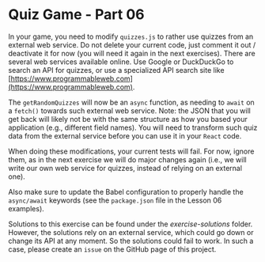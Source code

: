 # Quiz Game - Part 06


In your game, you need to modify `quizzes.js` to rather use quizzes from an external web service.
Do not delete your current code, just comment it out / deactivate it for now (you will need it again
in the next exercises).
There are several web services available online.
Use Google or DuckDuckGo to search an API for quizzes, or use a specialized API search site 
like [https://www.programmableweb.com](https://www.programmableweb.com).  
 

The `getRandomQuizzes` will now be an `async` function, as needing to `await` on a `fetch()`
towards such external web service.
Note: the JSON that you will get back will likely not be with the same structure as how you
based your application (e.g., different field names). 
You will need to transform such quiz data from the external service
before you can use it in your `React` code.

When doing these modifications, your current tests will fail.
For now, ignore them, as in the next exercise we will do major changes again (i.e., we will write our own
web service for quizzes, instead of relying on an external one).

Also make sure to update the Babel configuration to properly handle the `async/await` keywords 
(see the `package.json` file in the Lesson 06 examples).


Solutions to this exercise can be found under the *exercise-solutions* folder.
However, the solutions rely on an external service, which could go down or change its API at any
moment. So the solutions could fail to work. In such a case, please create an `issue` on the GitHub
page of this project. 


